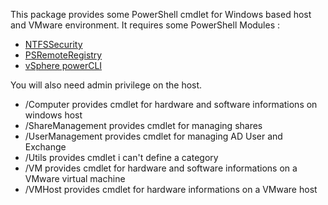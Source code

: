 This package provides some PowerShell cmdlet for Windows based host and VMware environment. It requires some PowerShell Modules :
  * [NTFSSecurity](https://gallery.technet.microsoft.com/scriptcenter/1abd77a5-9c0b-4a2b-acef-90dbb2b84e85)
  * [PSRemoteRegistry](https://psremoteregistry.codeplex.com/)  
  * [vSphere powerCLI](https://www.vmware.com/support/developer/PowerCLI/)
  
You will also need admin privilege on the host.
  * /Computer provides cmdlet for hardware and software informations on windows host
  * /ShareManagement provides cmdlet for managing shares
  * /UserManagement provides cmdlet for managing AD User and Exchange
  * /Utils provides cmdlet i can't define a category
  * /VM provides cmdlet for hardware and software informations on a VMware virtual machine
  * /VMHost provides cmdlet for hardware informations on a VMware host
